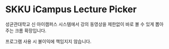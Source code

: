 # SKKU iCampus Lecture Picker

성균관대학교 신 아이캠퍼스 시스템에서 강의 동영상을 제한없이 바로 볼 수 있게 뽑아 주는 크롬 확장입니다.

프로그램 사용 시 불이익에 책임지지 않습니다.
